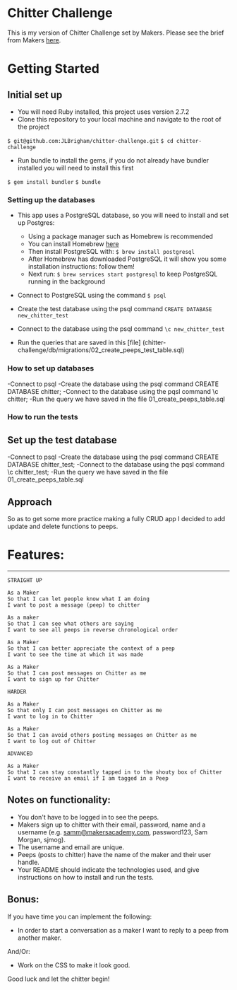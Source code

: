 Chitter Challenge
=================

This is my version of Chitter Challenge set by Makers. Please see the brief from Makers [here](#Features).

# Getting Started

## Initial set up

- You will need Ruby installed, this project uses version 2.7.2
- Clone this repository to your local machine and navigate to the root of the project

`$ git@github.com:JLBrigham/chitter-challenge.git`
`$ cd chitter-challenge`

- Run bundle to install the gems, if you do not already have bundler installed you will need to install this first

`$ gem install bundler`
`$ bundle`

### Setting up the databases

- This app uses a PostgreSQL database, so you will need to install and set up Postgres:

  * Using a package manager such as Homebrew is recommended
  * You can install Homebrew [here](https://brew.sh/)
  * Then install PostgreSQL with: `$ brew install postgresql`
  * After Homebrew has downloaded PostgreSQL it will show you some installation instructions: follow them!
  * Next run: `$ brew services start postgresql` to keep PostgreSQL running in the background

- Connect to PostgreSQL using the command `$ psql`
- Create the test database using the psql command `CREATE DATABASE new_chitter_test`
- Connect to the database using the psql command `\c new_chitter_test`
- Run the queries that are saved in this [file] (chitter-challenge/db/migrations/02_create_peeps_test_table.sql)





### How to set up databases

-Connect to psql
-Create the database using the psql command CREATE DATABASE chitter;
-Connect to the database using the pqsl command \c chitter;
-Run the query we have saved in the file 01_create_peeps_table.sql

### How to run the tests

## Set up the test database

-Connect to psql
-Create the database using the psql command CREATE DATABASE chitter_test;
-Connect to the database using the pqsl command \c chitter_test;
-Run the query we have saved in the file 01_create_peeps_table.sql

## Approach

So as to get some more practice making a fully CRUD app I decided to add update and delete functions to peeps. 

# Features:
-------

```
STRAIGHT UP

As a Maker
So that I can let people know what I am doing  
I want to post a message (peep) to chitter

As a maker
So that I can see what others are saying  
I want to see all peeps in reverse chronological order

As a Maker
So that I can better appreciate the context of a peep
I want to see the time at which it was made

As a Maker
So that I can post messages on Chitter as me
I want to sign up for Chitter

HARDER

As a Maker
So that only I can post messages on Chitter as me
I want to log in to Chitter

As a Maker
So that I can avoid others posting messages on Chitter as me
I want to log out of Chitter

ADVANCED

As a Maker
So that I can stay constantly tapped in to the shouty box of Chitter
I want to receive an email if I am tagged in a Peep
```



Notes on functionality:
------

* You don't have to be logged in to see the peeps.
* Makers sign up to chitter with their email, password, name and a username (e.g. samm@makersacademy.com, password123, Sam Morgan, sjmog).
* The username and email are unique.
* Peeps (posts to chitter) have the name of the maker and their user handle.
* Your README should indicate the technologies used, and give instructions on how to install and run the tests.

Bonus:
-----

If you have time you can implement the following:

* In order to start a conversation as a maker I want to reply to a peep from another maker.

And/Or:

* Work on the CSS to make it look good.

Good luck and let the chitter begin!

